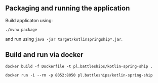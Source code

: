 ## Packaging and running the application

Build applicaton using:
```shell script
./mvnw package
```

and run using `java -jar target/kotlinspringship*.jar`.

## Build and run via docker

`docker build -f Dockerfile -t pl.battleships/kotlin-spring-ship .`

`docker run -i --rm -p 8052:8050 pl.battleships/kotlin-spring-ship`